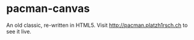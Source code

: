 pacman-canvas
=============

An old classic, re-written in HTML5.
Visit http://pacman.platzh1rsch.ch to see it live.